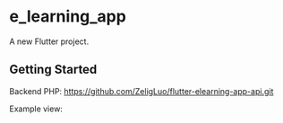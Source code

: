 # e_learning_app

A new Flutter project.

## Getting Started

Backend PHP: https://github.com/ZeligLuo/flutter-elearning-app-api.git

Example view:

